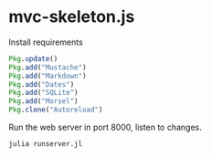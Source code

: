 mvc-skeleton.js
===============

Install requirements

```julia
Pkg.update()
Pkg.add("Mustache")
Pkg.add("Markdown")
Pkg.add("Dates")
Pkg.add("SQLite")
Pkg.add("Morsel")
Pkg.clone("Autoreload")
```

Run the web server in port 8000, listen to changes.

```julia
julia runserver.jl
```
